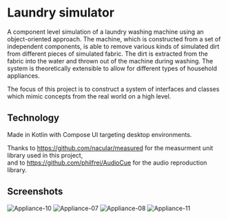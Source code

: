 # Laundry simulator

A component level simulation of a laundry washing machine using an object-oriented approach. The machine, which is constructed from a set of independent components, is able to remove various kinds of simulated dirt from different pieces of simulated fabric. The dirt is extracted from the fabric into the water and thrown out of the machine during washing. The system is theoretically extensible to allow for different types of household appliances.

The focus of this project is to construct a system of interfaces and classes which mimic concepts from the real world on a high level.

## Technology

Made in Kotlin with Compose UI targeting desktop environments.

Thanks to https://github.com/nacular/measured for the measurment unit library used in this project,<br>
and to https://github.com/philfrei/AudioCue for the audio reproduction library.

## Screenshots

![Appliance-10](https://github.com/user-attachments/assets/f0f73b6d-6622-49a6-8583-356b69fdf461)
![Appliance-07](https://github.com/user-attachments/assets/86f5dfe3-ceaf-4ba4-803a-4fe2f464eced)
![Appliance-08](https://github.com/user-attachments/assets/a53c2fd9-a934-438c-892b-2c6a62f46282)
![Appliance-11](https://github.com/user-attachments/assets/29eee834-42c1-4b87-aa04-fea8afb2ac34)
